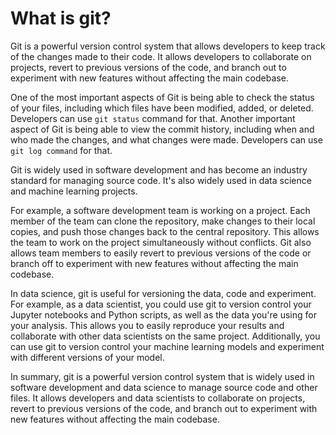 # What is git?
Git is a powerful version control system that allows developers to keep track of the changes made to their code. It allows developers to collaborate on projects, revert to previous versions of the code, and branch out to experiment with new features without affecting the main codebase.

One of the most important aspects of Git is being able to check the status of your files, including which files have been modified, added, or deleted. Developers can use `git status` command for that. Another important aspect of Git is being able to view the commit history, including when and who made the changes, and what changes were made. Developers can use `git log command` for that.

Git is widely used in software development and has become an industry standard for managing source code. It's also widely used in data science and machine learning projects.

For example, a software development team is working on a project. Each member of the team can clone the repository, make changes to their local copies, and push those changes back to the central repository. This allows the team to work on the project simultaneously without conflicts. Git also allows team members to easily revert to previous versions of the code or branch off to experiment with new features without affecting the main codebase.

In data science, git is useful for versioning the data, code and experiment. For example, as a data scientist, you could use git to version control your Jupyter notebooks and Python scripts, as well as the data you're using for your analysis. This allows you to easily reproduce your results and collaborate with other data scientists on the same project. Additionally, you can use git to version control your machine learning models and experiment with different versions of your model.

In summary, git is a powerful version control system that is widely used in software development and data science to manage source code and other files. It allows developers and data scientists to collaborate on projects, revert to previous versions of the code, and branch out to experiment with new features without affecting the main codebase.
